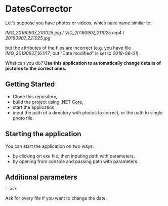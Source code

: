 # DatesCorrector

Let's suppose you have photos or videos, which have name similar to: 

*IMG_20190907_201025.jpg* / *VID_20190907_211025.mp4* / *20190907_221025.jpg*

but the attributes of the files are incorrect (e.g. you have file *IMG_20190827_161117*, but "Date modified" is set to *2019-09-01*).

What can you do? **Use this application to automatically change details of pictures to the correct ones.**

## Getting Started

- Clone this repository, 
- build the project using .NET Core,
- start the application,
- input the path of a directory with photos to correct, or the path to single photo file.

## Starting the application

You can start the application on two ways:

- by clicking on exe file, then inputing path with parameters,
- by opening from console and passing path with parameters.

## Additional parameters

```
--ask
```
Ask for every file if you want to change the date.
